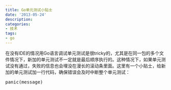 ```yaml
---
title: Go单元测试小贴士
date: '2013-05-24'
description:
categories:
- 技术
tags:
- go
---
```


在没有IDE的情况用Go语言调试单元测试是很tricky的，尤其是在同一包的多个文件情况下，新加的单元测试不一定就是最后顺序执行的。这种情况下，如果单元测试没有通过，失败的信息也会埋没在漫长的滚动条里面。这里有一个小贴士，给新加的单元测试加一行代码，确保错误会及时中断整个单元测试：
<pre>panic(message)</pre>
